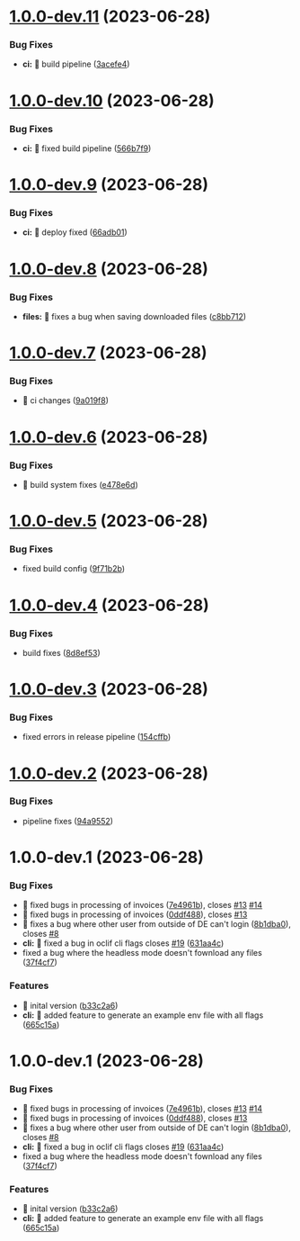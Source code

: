 # [1.0.0-dev.11](https://github.com/Disane87/docudigger/compare/v1.0.0-dev.10...v1.0.0-dev.11) (2023-06-28)


### Bug Fixes

* **ci:** :rocket: build pipeline ([3acefe4](https://github.com/Disane87/docudigger/commit/3acefe4d9f75b651802d519e9aaea0a1489222b3))

# [1.0.0-dev.10](https://github.com/Disane87/docudigger/compare/v1.0.0-dev.9...v1.0.0-dev.10) (2023-06-28)


### Bug Fixes

* **ci:** :rocket: fixed build pipeline ([566b7f9](https://github.com/Disane87/docudigger/commit/566b7f9c67c832607c21d4191168ee7ec613c50a))

# [1.0.0-dev.9](https://github.com/Disane87/docudigger/compare/v1.0.0-dev.8...v1.0.0-dev.9) (2023-06-28)


### Bug Fixes

* **ci:** :rocket: deploy fixed ([66adb01](https://github.com/Disane87/docudigger/commit/66adb01f847241685ca0a2f21a706f4e4d754547))

# [1.0.0-dev.8](https://github.com/Disane87/docudigger/compare/v1.0.0-dev.7...v1.0.0-dev.8) (2023-06-28)


### Bug Fixes

* **files:** :bug: fixes a bug when saving downloaded files ([c8bb712](https://github.com/Disane87/docudigger/commit/c8bb7125536abd08a89b8e1de15a13640f8cab76))

# [1.0.0-dev.7](https://github.com/Disane87/docudigger/compare/v1.0.0-dev.6...v1.0.0-dev.7) (2023-06-28)


### Bug Fixes

* :green_heart: ci changes ([9a019f8](https://github.com/Disane87/docudigger/commit/9a019f8c28a592237d5164ef24229cb0d9f9bbad))

# [1.0.0-dev.6](https://github.com/Disane87/docudigger/compare/v1.0.0-dev.5...v1.0.0-dev.6) (2023-06-28)


### Bug Fixes

* :construction_worker: build system fixes ([e478e6d](https://github.com/Disane87/docudigger/commit/e478e6d16a9f96b64f6704ba769246e8eebf980c))

# [1.0.0-dev.5](https://github.com/Disane87/docudigger/compare/v1.0.0-dev.4...v1.0.0-dev.5) (2023-06-28)


### Bug Fixes

* fixed build config ([9f71b2b](https://github.com/Disane87/docudigger/commit/9f71b2be3821add5e92c033971c6c15a77de85a4))

# [1.0.0-dev.4](https://github.com/Disane87/docudigger/compare/v1.0.0-dev.3...v1.0.0-dev.4) (2023-06-28)


### Bug Fixes

* build fixes ([8d8ef53](https://github.com/Disane87/docudigger/commit/8d8ef531d8432dcb222cbf29f6a88c1d98fb8006))

# [1.0.0-dev.3](https://github.com/Disane87/docudigger/compare/v1.0.0-dev.2...v1.0.0-dev.3) (2023-06-28)


### Bug Fixes

* fixed errors in release pipeline ([154cffb](https://github.com/Disane87/docudigger/commit/154cffb239e676263139c718a0eae207634fffec))

# [1.0.0-dev.2](https://github.com/Disane87/docudigger/compare/v1.0.0-dev.1...v1.0.0-dev.2) (2023-06-28)


### Bug Fixes

* pipeline fixes ([94a9552](https://github.com/Disane87/docudigger/commit/94a955291cd5e5ed13db854a2c5a823cc6f65592))

# 1.0.0-dev.1 (2023-06-28)


### Bug Fixes

* :bug: fixed bugs in processing of invoices ([7e4961b](https://github.com/Disane87/docudigger/commit/7e4961b0e06c6924fd1cffc08b74e97551c56871)), closes [#13](https://github.com/Disane87/docudigger/issues/13) [#14](https://github.com/Disane87/docudigger/issues/14)
* :bug: fixed bugs in processing of invoices ([0ddf488](https://github.com/Disane87/docudigger/commit/0ddf48838823ac23e5f02532a73e46f5a34f37de)), closes [#13](https://github.com/Disane87/docudigger/issues/13)
* :bug: fixes a bug where other user from outside of DE can't login ([8b1dba0](https://github.com/Disane87/docudigger/commit/8b1dba019f4b98ca2c8029e67354f293543d544f)), closes [#8](https://github.com/Disane87/docudigger/issues/8)
* **cli:** :bug: fixed a bug in oclif cli flags closes [#19](https://github.com/Disane87/docudigger/issues/19) ([631aa4c](https://github.com/Disane87/docudigger/commit/631aa4cb79992727730c327e6a981591eadc2407))
* fixed a bug where the headless mode doesn't fownload any files ([37f4cf7](https://github.com/Disane87/docudigger/commit/37f4cf72b06e9cccd639e5fe5b237b27f9fe1091))


### Features

* :bookmark: inital version ([b33c2a6](https://github.com/Disane87/docudigger/commit/b33c2a64c1dbe6d17b84134ddd2d5d04cc9db8cc))
* **cli:** :construction: added feature to generate an example env file with all flags ([665c15a](https://github.com/Disane87/docudigger/commit/665c15a1785331c8bb7cfa0510e81def8380d37e))

# 1.0.0-dev.1 (2023-06-28)


### Bug Fixes

* :bug: fixed bugs in processing of invoices ([7e4961b](https://github.com/Disane87/docudigger/commit/7e4961b0e06c6924fd1cffc08b74e97551c56871)), closes [#13](https://github.com/Disane87/docudigger/issues/13) [#14](https://github.com/Disane87/docudigger/issues/14)
* :bug: fixed bugs in processing of invoices ([0ddf488](https://github.com/Disane87/docudigger/commit/0ddf48838823ac23e5f02532a73e46f5a34f37de)), closes [#13](https://github.com/Disane87/docudigger/issues/13)
* :bug: fixes a bug where other user from outside of DE can't login ([8b1dba0](https://github.com/Disane87/docudigger/commit/8b1dba019f4b98ca2c8029e67354f293543d544f)), closes [#8](https://github.com/Disane87/docudigger/issues/8)
* **cli:** :bug: fixed a bug in oclif cli flags closes [#19](https://github.com/Disane87/docudigger/issues/19) ([631aa4c](https://github.com/Disane87/docudigger/commit/631aa4cb79992727730c327e6a981591eadc2407))
* fixed a bug where the headless mode doesn't fownload any files ([37f4cf7](https://github.com/Disane87/docudigger/commit/37f4cf72b06e9cccd639e5fe5b237b27f9fe1091))


### Features

* :bookmark: inital version ([b33c2a6](https://github.com/Disane87/docudigger/commit/b33c2a64c1dbe6d17b84134ddd2d5d04cc9db8cc))
* **cli:** :construction: added feature to generate an example env file with all flags ([665c15a](https://github.com/Disane87/docudigger/commit/665c15a1785331c8bb7cfa0510e81def8380d37e))
